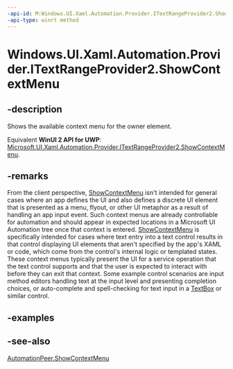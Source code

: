 ```yaml
---
-api-id: M:Windows.UI.Xaml.Automation.Provider.ITextRangeProvider2.ShowContextMenu
-api-type: winrt method
---
```


<!-- Method syntax
public void ShowContextMenu()
-->

# Windows.UI.Xaml.Automation.Provider.ITextRangeProvider2.ShowContextMenu

## -description
Shows the available context menu for the owner element.

Equivalent **WinUI 2 API for UWP**: [Microsoft.UI.Xaml.Automation.Provider.ITextRangeProvider2.ShowContextMenu](/windows/winui/api/microsoft.ui.xaml.automation.provider.itextrangeprovider2.showcontextmenu).

## -remarks
From the client perspective, [ShowContextMenu](../windows.ui.xaml.automation.peers/automationpeer_showcontextmenu_289083366.md) isn't intended for general cases where an app defines the UI and also defines a discrete UI element that is presented as a menu, flyout, or other UI metaphor as a result of handling an app input event. Such context menus are already controllable for automation and should appear in expected locations in a Microsoft UI Automation tree once that context is entered. [ShowContextMenu](../windows.ui.xaml.automation.peers/automationpeer_showcontextmenu_289083366.md) is specifically intended for cases where text entry into a text control results in that control displaying UI elements that aren't specified by the app's XAML or code, which come from the control's internal logic or templated states. These context menus typically present the UI for a service operation that the text control supports and that the user is expected to interact with before they can exit that context. Some example control scenarios are input method editors handling text at the input level and presenting completion choices, or auto-complete and spell-checking for text input in a [TextBox](../windows.ui.xaml.controls/textbox.md) or similar control.

## -examples

## -see-also
[AutomationPeer.ShowContextMenu](../windows.ui.xaml.automation.peers/automationpeer_showcontextmenu_289083366.md)
